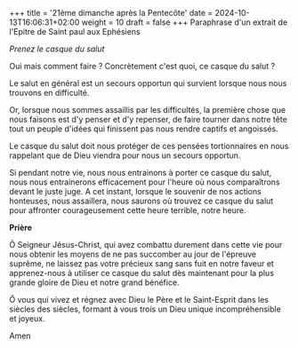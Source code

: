 +++
title = '21ème dimanche après la Pentecôte'
date = 2024-10-13T16:06:31+02:00
weight = 10
draft = false
+++
Paraphrase d'un extrait de l'Epitre de Saint paul aux Ephésiens <!--more-->

*Prenez le casque du salut*

Oui mais comment faire ? Concrètement c'est quoi, ce casque du salut ?

Le salut en général est un secours opportun qui survient lorsque nous nous trouvons en difficulté.

Or, lorsque nous sommes assaillis par les difficultés, la première chose que nous faisons est d'y penser et d'y repenser, de faire tourner dans notre tête tout un peuple d'idées qui finissent pas nous rendre captifs et angoissés.

Le casque du salut doit nous protéger de ces pensées tortionnaires en nous rappelant que de Dieu viendra pour nous un secours opportun.

Si pendant notre vie, nous nous entrainons à porter ce casque du salut, nous nous entrainerons efficacement pour l'heure où nous comparaîtrons devant le juste juge. A cet instant, lorsque le souvenir de nos actions honteuses, nous assaillera, nous saurons où trouvez ce casque du salut pour affronter courageusement cette heure terrible, notre heure.

**Prière**

Ô Seigneur Jésus-Christ, qui avez combattu durement dans cette vie pour nous obtenir les moyens de ne pas succomber au jour de l'épreuve suprême, ne laissez pas votre précieux sang sans fuit en notre faveur et apprenez-nous à utiliser ce casque du salut dès maintenant pour la plus grande gloire de Dieu et notre grand bénéfice.

Ô vous qui vivez et régnez avec Dieu le Père et le Saint-Esprit dans les siècles des siècles, formant à vous trois un Dieu unique incompréhensible et joyeux.

Amen

